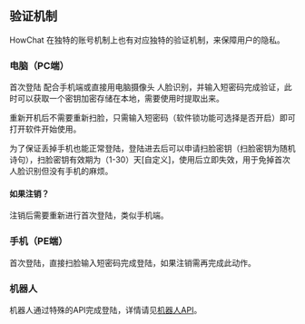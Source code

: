 ## 验证机制

HowChat 在独特的账号机制上也有对应独特的验证机制，来保障用户的隐私。

### 电脑（PC端）

首次登陆 配合手机端或直接用电脑摄像头 人脸识别，并输入短密码完成验证，此时可以获取一个密钥加密存储在本地，需要使用时提取出来。

重新开机后不需要重新扫脸，只需输入短密码（软件锁功能可选择是否开启）即可打开软件开始使用。

为了保证丢掉手机也能正常登陆，登陆进去后可以申请扫脸密钥（扫脸密钥为随机诗句），扫脸密钥有效期为（1-30）天[自定义]，使用后立即失效，用于免掉首次人脸识别但没有手机的麻烦。

#### 如果注销？

注销后需要重新进行首次登陆，类似手机端。

### 手机（PE端）

首次登陆，直接扫脸输入短密码完成登陆，如果注销需再完成此动作。

### 机器人

机器人通过特殊的API完成登陆，详情请见[机器人API](../programme/robotApi.md)。